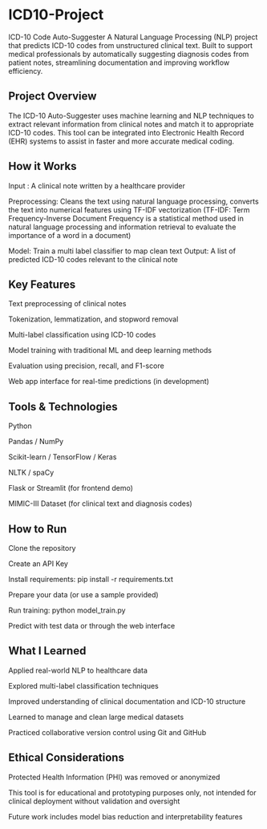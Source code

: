 

# ICD10-Project
 ICD-10 Code Auto-Suggester
A Natural Language Processing (NLP) project that predicts ICD-10 codes from unstructured clinical text. Built to support medical professionals by automatically suggesting diagnosis codes from patient notes, streamlining documentation and improving workflow efficiency.


 ## Project Overview
The ICD-10 Auto-Suggester uses machine learning and NLP techniques to extract relevant information from clinical notes and match it to appropriate ICD-10 codes. This tool can be integrated into Electronic Health Record (EHR) systems to assist in faster and more accurate medical coding.

## How it Works
Input : A clinical note written by a healthcare provider

Preprocessing: Cleans the text using natural language processing, converts the text into numerical features using TF-IDF vectorization (TF-IDF: Term Frequency-Inverse Document Frequency is a statistical method used in natural language processing and information retrieval to evaluate the importance of a word in a document)

Model: Train a multi label classifier to map clean text
Output: A list of predicted ICD-10 codes relevant to the clinical note

 ## Key Features
Text preprocessing of clinical notes

Tokenization, lemmatization, and stopword removal

Multi-label classification using ICD-10 codes

Model training with traditional ML and deep learning methods

Evaluation using precision, recall, and F1-score

Web app interface for real-time predictions (in development)

 ## Tools & Technologies
Python

Pandas / NumPy

Scikit-learn / TensorFlow / Keras

NLTK / spaCy

Flask or Streamlit (for frontend demo)

MIMIC-III Dataset (for clinical text and diagnosis codes)


## How to Run
Clone the repository

Create an API Key

Install requirements: pip install -r requirements.txt

Prepare your data (or use a sample provided)

Run training: python model_train.py

Predict with test data or through the web interface

## What I Learned
Applied real-world NLP to healthcare data

Explored multi-label classification techniques

Improved understanding of clinical documentation and ICD-10 structure

Learned to manage and clean large medical datasets

Practiced collaborative version control using Git and GitHub

## Ethical Considerations
Protected Health Information (PHI) was removed or anonymized

This tool is for educational and prototyping purposes only, not intended for clinical deployment without validation and oversight

Future work includes model bias reduction and interpretability features


